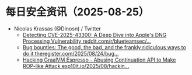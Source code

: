 # 每日安全资讯（2025-08-25）

- Nicolas Krassas (@Dinosn) / Twitter
  - [Detecting CVE-2025-43300: A Deep Dive into Apple's DNG Processing Vulnerability reddit.com/r/blueteamsec/…](https://x.com/Dinosn/status/1959577756884193458)
  - [Bug bounties: The good, the bad, and the frankly ridiculous ways to do it theregister.com/2025/08/24/bug…](https://x.com/Dinosn/status/1959544723191800018)
  - [Hacking GraalVM Espresso - Abusing Continuation API to Make ROP-like Attack exp10it.io/2025/08/hackin…](https://x.com/Dinosn/status/1959465374585434511)
